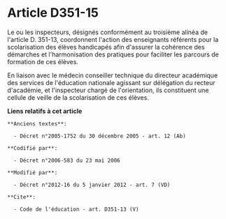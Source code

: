 # Article D351-15

Le ou les inspecteurs, désignés conformément au troisième alinéa de l'article D. 351-13, coordonnent l'action des enseignants
référents pour la scolarisation des élèves handicapés afin d'assurer la cohérence des démarches et l'harmonisation des
pratiques pour faciliter les parcours de formation de ces élèves. 

En liaison avec le médecin conseiller technique du directeur académique des services de l'éducation nationale agissant sur
délégation du recteur d'académie, et l'inspecteur chargé de l'orientation, ils constituent une cellule de veille de la
scolarisation de ces élèves.

**Liens relatifs à cet article**

	**Anciens textes**:

	  - Décret n°2005-1752 du 30 décembre 2005 - art. 12 (Ab)

	**Codifié par**:

	  - Décret n°2006-583 du 23 mai 2006

	**Modifié par**:

	  - Décret n°2012-16 du 5 janvier 2012 - art. 7 (VD)

	**Cite**:

	  - Code de l'éducation - art. D351-13 (V)
